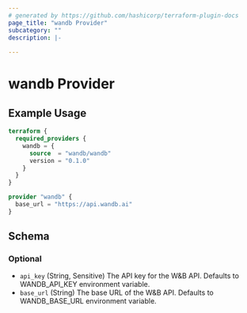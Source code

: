 ```yaml
---
# generated by https://github.com/hashicorp/terraform-plugin-docs
page_title: "wandb Provider"
subcategory: ""
description: |-
  
---
```


# wandb Provider



## Example Usage

```terraform
terraform {
  required_providers {
    wandb = {
      source  = "wandb/wandb"
      version = "0.1.0"
    }
  }
}

provider "wandb" {
  base_url = "https://api.wandb.ai"
}
```

<!-- schema generated by tfplugindocs -->
## Schema

### Optional

- `api_key` (String, Sensitive) The API key for the W&B API. Defaults to WANDB_API_KEY environment variable.
- `base_url` (String) The base URL of the W&B API. Defaults to WANDB_BASE_URL environment variable.
